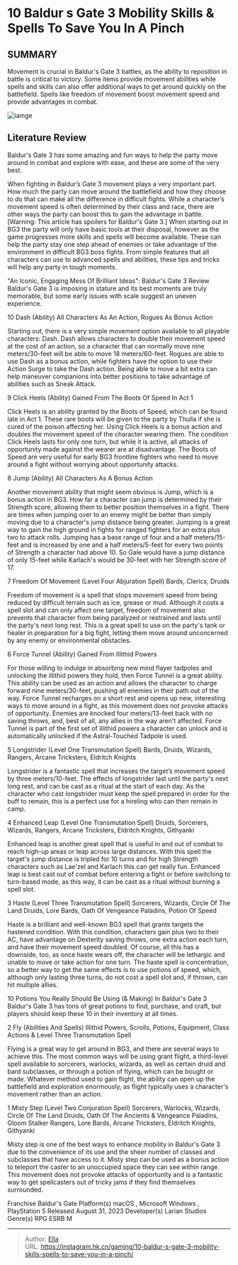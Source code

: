 # 10 Baldur s Gate 3 Mobility Skills &amp; Spells To Save You In A Pinch


## SUMMARY 


 Movement is crucial in 
Baldur&#39;s Gate 3
 battles, as the ability to reposition in battle is critical to victory. 
 Some items provide movement abilities while spells and skills can also offer additional ways to get around quickly on the battlefield. 
 Spells like 
freedom of movement
 boost movement speed and provide advantages in combat. 

![iamge](https://static1.srcdn.com/wordpress/wp-content/uploads/2024/01/shadowheart-in-baldur-s-gate-3-with-the-observer.jpg)

## Literature Review

Baldur&#39;s Gate 3 has some amazing and fun ways to help the party move around in combat and explore with ease, and these are some of the very best.




When fighting in Baldur’s Gate 3 movement plays a very important part. How much the party can move around the battlefield and how they choose to do that can make all the difference in difficult fights. While a character’s movement speed is often determined by their class and race, there are other ways the party can boost this to gain the advantage in battle.
[Warning: This article has spoilers for Baldur&#39;s Gate 3.]
When starting out in BG3 the party will only have basic tools at their disposal, however as the game progresses more skills and spells will become available. These can help the party stay one step ahead of enemies or take advantage of the environment in difficult BG3 boss fights. From simple features that all characters can use to advanced spells and abilities, these tips and tricks will help any party in tough moments.
            
 
 &#34;An Iconic, Engaging Mess Of Brilliant Ideas&#34;: Baldur&#39;s Gate 3 Review 
Baldur&#39;s Gate 3 is imposing in stature and its best moments are truly memorable, but some early issues with scale suggest an uneven experience.












 








 10  Dash (Ability) 
All Characters As An Action, Rogues As Bonus Action
        

Starting out, there is a very simple movement option available to all playable characters: Dash. Dash allows characters to double their movement speed at the cost of an action, so a character that can normally move nine meters/30-feet will be able to move 18 meters/60-feet. Rogues are able to use Dash as a bonus action, while fighters have the option to use their Action Surge to take the Dash action. Being able to move a bit extra can help maneuver companions into better positions to take advantage of abilities such as Sneak Attack.





 9  Click Heels (Ability) 
Gained From The Boots Of Speed In Act 1
        

Click Heels is an ability granted by the Boots of Speed, which can be found late in Act 1. These rare boots will be given to the party by Thulla if she is cured of the poison affecting her. Using Click Heels is a bonus action and doubles the movement speed of the character wearing them. The condition Click Heels lasts for only one turn, but while it is active, all attacks of opportunity made against the wearer are at disadvantage. The Boots of Speed are very useful for early BG3 frontline fighters who need to move around a fight without worrying about opportunity attacks.





 8  Jump (Ability) 
All Characters As A Bonus Action
        

Another movement ability that might seem obvious is Jump, which is a bonus action in BG3. How far a character can jump is determined by their Strength score, allowing them to better position themselves in a fight. There are times when jumping over to an enemy might be better than simply moving due to a character&#39;s jump distance being greater. Jumping is a great way to gain the high ground in fights for ranged fighters for an extra plus two to attack rolls.
Jumping has a base range of four and a half meters/15-feet and is increased by one and a half meters/5-feet for every two points of Strength a character had above 10. So Gale would have a jump distance of only 15-feet while Karlach&#39;s would be 30-feet with her Strength score of 17.







 7  Freedom Of Movement (Level Four Abjuration Spell) 
Bards, Clerics, Druids
        

Freedom of movement is a spell that stops movement speed from being reduced by difficult terrain such as ice, grease or mud. Although it costs a spell slot and can only affect one target, freedom of movement also prevents that character from being paralyzed or restrained and lasts until the party&#39;s next long rest. This is a great spell to use on the party&#39;s tank or healer in preparation for a big fight, letting them move around unconcerned by any enemy or environmental obstacles.





 6  Force Tunnel (Ability) 
Gained From Illithid Powers


 







For those willing to indulge in absorbing new mind flayer tadpoles and unlocking the illithid powers they hold, then Force Tunnel is a great ability. This ability can be used as an action and allows the character to charge forward nine meters/30-feet, pushing all enemies in their path out of the way. Force Tunnel recharges on a short rest and opens up new, interesting ways to move around in a fight, as this movement does not provoke attacks of opportunity. Enemies are knocked four meters/13-feet back with no saving throws, and, best of all, any allies in the way aren&#39;t affected.
Force Tunnel is part of the first set of illithid powers a character can unlock and is automatically unlocked if the Astral-Touched Tadpole is used.







 5  Longstrider (Level One Transmutation Spell) 
Bards, Druids, Wizards, Rangers, Arcane Tricksters, Eldritch Knights


 







Longstrider is a fantastic spell that increases the target’s movement speed by three meters/10-feet. The effects of longstrider last until the party&#39;s next long rest, and can be cast as a ritual at the start of each day. As the character who cast longstrider must keep the spell prepared in order for the buff to remain, this is a perfect use for a hireling who can then remain in camp.





 4  Enhanced Leap (Level One Transmutation Spell) 
Druids, Sorcerers, Wizards, Rangers, Arcane Tricksters, Eldritch Knights, Githyanki
        

Enhanced leap is another great spell that is useful in and out of combat to reach high-up areas or leap across large distances. With this spell the target&#39;s jump distance is tripled for 10 turns and for high Strength characters such as Lae&#39;zel and Karlach this can get really fun. Enhanced leap is best cast out of combat before entering a fight or before switching to turn-based mode, as this way, it can be cast as a ritual without burning a spell slot.





 3  Haste (Level Three Transmutation Spell) 
Sorcerers, Wizards, Circle Of The Land Druids, Lore Bards, Oath Of Vengeance Paladins, Potion Of Speed
        

Haste is a brilliant and well-known BG3 spell that grants targets the hastened condition. With this condition, characters gain plus two to their AC, have advantage on Dexterity saving throws, one extra action each turn, and have their movement speed doubled. Of course, all this has a downside, too, as once haste wears off, the character will be lethargic and unable to move or take action for one turn.
The haste spell is concentration, so a better way to get the same effects is to use potions of speed, which, although only lasting three turns, do not cost a spell slot and, if thrown, can hit multiple allies.


            
 
 10 Potions You Really Should Be Using (&amp; Making) In Baldur&#39;s Gate 3 
Baldur&#39;s Gate 3 has tons of great potions to find, purchase, and craft, but players should keep these 10 in their inventory at all times.








 2  Fly (Abilities And Spells) 
Illithid Powers, Scrolls, Potions, Equipment, Class Actions &amp; Level Three Transmutation Spell


 







Flying is a great way to get around in BG3, and there are several ways to achieve this. The most common ways will be using grant flight, a third-level spell available to sorcerers, warlocks, wizards, as well as certain druid and bard subclasses, or through a potion of flying, which can be bought or made. Whatever method used to gain flight, the ability can open up the battlefield and exploration enormously, as flight typically uses a character&#39;s movement rather than an action.





 1  Misty Step (Level Two Conjuration Spell) 
Sorcerers, Warlocks, Wizards, Circle Of The Land Druids, Oath Of The Ancients &amp; Vengeance Paladins, Gloom Stalker Rangers, Lore Bards, Arcane Tricksters, Eldritch Knights, Githyanki


 







Misty step is one of the best ways to enhance mobility in Baldur&#39;s Gate 3 due to the convenience of its use and the sheer number of classes and subclasses that have access to it. Misty step can be used as a bonus action to teleport the caster to an unoccupied space they can see within range. This movement does not provoke attacks of opportunity and is a fantastic way to get spellcasters out of tricky jams if they find themselves surrounded.
        


   


  Franchise    Baldur&#39;s Gate     Platform(s)    macOS , Microsoft Windows , PlayStation 5     Released    August 31, 2023     Developer(s)    Larian Studios     Genre(s)    RPG     ESRB    M    



---

> Author: [Ella](https://instagram.hk.cn/)  
> URL: https://instagram.hk.cn/gaming/10-baldur-s-gate-3-mobility-skills-spells-to-save-you-in-a-pinch/  

